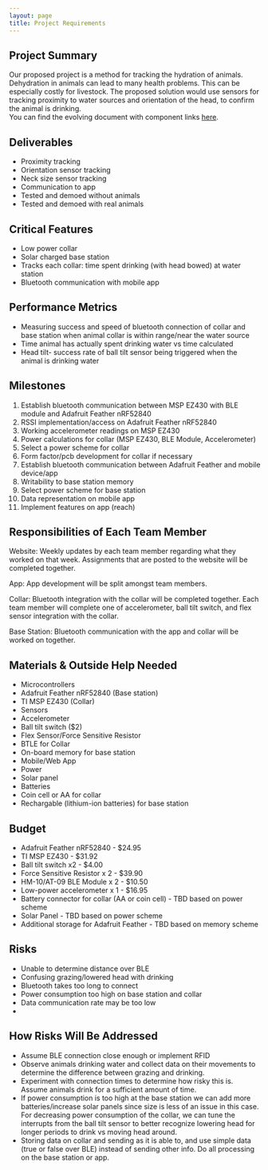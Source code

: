 ```yaml
---
layout: page
title: Project Requirements
---
```


## Project Summary
Our proposed project is a method for tracking the hydration of animals. Dehydration in animals can lead to many health problems. This can be especially costly for livestock. The proposed solution would use sensors for tracking proximity to water sources and orientation of the head, to confirm the animal is drinking.  
You can find the evolving document with component links [here](https://docs.google.com/document/d/1S5zivW_AB6peCOJfSw9JGnZi5F4OPk7b4tQhdf4p1Rw/edit?usp=sharing).

## Deliverables
- Proximity tracking
- Orientation sensor tracking
- Neck size sensor tracking
- Communication to app
- Tested and demoed without animals
- Tested and demoed with real animals 

## Critical Features
- Low power collar
- Solar charged base station
- Tracks each collar: time spent drinking (with head bowed) at water station
- Bluetooth communication with mobile app

## Performance Metrics
- Measuring success and speed of bluetooth connection of collar and base station when animal collar is within range/near the water source
- Time animal has actually spent drinking water vs time calculated 
- Head tilt- success rate of ball tilt sensor being triggered when the animal is drinking water

## Milestones
1. Establish bluetooth communication between MSP EZ430 with BLE module and Adafruit Feather nRF52840
2. RSSI implementation/access on Adafruit Feather nRF52840
3. Working accelerometer readings on MSP EZ430
4. Power calculations for collar (MSP EZ430, BLE Module, Accelerometer)
5. Select a power scheme for collar
6. Form factor/pcb development for collar if necessary
7. Establish bluetooth communication between Adafruit Feather and mobile device/app
8. Writability to base station memory
9. Select power scheme for base station
10. Data representation on mobile app
11. Implement features on app (reach)


## Responsibilities of Each Team Member
Website:
Weekly updates by each team member regarding what they worked on that week. Assignments that are posted to the website will be completed together.

App:
App development will be split amongst team members. 

Collar:
Bluetooth integration with the collar will be completed together. Each team member will complete one of accelerometer, ball tilt switch, and flex sensor integration with the collar. 

Base Station:
Bluetooth communication with the app and collar will be worked on together. 

## Materials & Outside Help Needed
- Microcontrollers
- Adafruit Feather nRF52840 (Base station)
- TI MSP EZ430 (Collar)
- Sensors
- Accelerometer
- Ball tilt switch ($2)
- Flex Sensor/Force Sensitive Resistor
- BTLE for Collar
- On-board memory for base station
- Mobile/Web App
- Power
- Solar panel
- Batteries 
- Coin cell or AA for collar
- Rechargable (lithium-ion batteries) for base station


## Budget
- Adafruit Feather nRF52840 - $24.95
- TI MSP EZ430 - $31.92 
- Ball tilt switch x2 - $4.00
- Force Sensitive Resistor x 2 - $39.90
- HM-10/AT-09 BLE Module x 2 - $10.50
- Low-power accelerometer x 1 - $16.95
- Battery connector for collar (AA or coin cell) - TBD based on power scheme
- Solar Panel - TBD based on power scheme
- Additional storage for Adafruit Feather - TBD based on memory scheme

## Risks
- Unable to determine distance over BLE
- Confusing grazing/lowered head with drinking
- Bluetooth takes too long to connect
- Power consumption too high on base station and collar
- Data communication rate may be too low
- 
## How Risks Will Be Addressed
- Assume BLE connection close enough or implement RFID
- Observe animals drinking water and collect data on their movements to determine the difference between grazing and drinking.
- Experiment with connection times to determine how risky this is. Assume animals drink for a sufficient amount of time.
- If power consumption is too high at the base station we can add more batteries/increase solar panels since size is less of an issue in this case. For decreasing power consumption of the collar, we can tune the interrupts from the ball tilt sensor to better recognize lowering head for longer periods to drink vs moving head around. 
- Storing data on collar and sending as it is able to, and use simple data (true or false over BLE) instead of sending other info. Do all processing on the base station or app.

